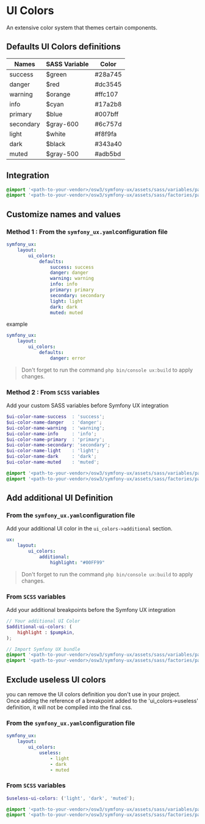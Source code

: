 # UI Colors

An extensive color system that themes certain components.

## Defaults UI Colors definitions

| Names | SASS Variable | Color |
|-|-|-|
| success | $green | #28a745 |
| danger | $red | #dc3545 |
| warning | $orange | #ffc107 |
| info | $cyan | #17a2b8 |
| primary | $blue | #007bff |
| secondary | $gray-600 | #6c757d |
| light | $white | #f8f9fa |
| dark | $black | #343a40 |
| muted | $gray-500 | #adb5bd |

## Integration

```scss
@import '<path-to-your-vendor>/osw3/symfony-ux/assets/sass/variables/palette';
@import '<path-to-your-vendor>/osw3/symfony-ux/assets/sass/factories/palette';
```

## Customize names and values

### Method 1 : From the `symfony_ux.yaml`configuration file

```yaml
symfony_ux:
    layout:
        ui_colors:
            defaults:
                success: success
                danger: danger
                warning: warning
                info: info
                primary: primary
                secondary: secondary
                light: light
                dark: dark
                muted: muted
```

example 
```yaml
symfony_ux:
    layout:
        ui_colors:
            defaults:
                danger: error
```

> Don't forget to run the command `php bin/console ux:build` to apply changes.

### Method 2 : From `SCSS` variables

Add your custom SASS variables before Symfony UX integration

```scss
$ui-color-name-success  : 'success';
$ui-color-name-danger   : 'danger';
$ui-color-name-warning  : 'warning';
$ui-color-name-info     : 'info';
$ui-color-name-primary  : 'primary';
$ui-color-name-secondary: 'secondary';
$ui-color-name-light    : 'light';
$ui-color-name-dark     : 'dark';
$ui-color-name-muted    : 'muted';

@import '<path-to-your-vendor>/osw3/symfony-ux/assets/sass/variables/palette';
@import '<path-to-your-vendor>/osw3/symfony-ux/assets/sass/factories/palette';
```

## Add additional UI Definition

### From the `symfony_ux.yaml`configuration file

Add your additional UI color in the `ui_colors->additional` section.

```yaml 
ux:
    layout:
        ui_colors:
            additional:
                highlight: "#00FF99"
```

> Don't forget to run the command `php bin/console ux:build` to apply changes.

### From `SCSS` variables

Add your additional breakpoints before the Symfony UX integration

```scss
// Your additional UI Color
$additional-ui-colors: (
    highlight : $pumpkin,
);

// Import Symfony UX bundle
@import '<path-to-your-vendor>/osw3/symfony-ux/assets/sass/variables/palette';
@import '<path-to-your-vendor>/osw3/symfony-ux/assets/sass/factories/palette';
```

## Exclude useless UI colors

you can remove the UI colors definition you don't use in your project.  
Once adding the reference of a breakpoint added to the 'ui_colors->useless' definition, it will not be compiled into the final css.

### From the `symfony_ux.yaml`configuration file

```yaml
symfony_ux:
    layout:
        ui_colors:
            useless:
                - light
                - dark
                - muted
```

### From `SCSS` variables

```scss 
$useless-ui-colors: ('light', 'dark', 'muted');

@import '<path-to-your-vendor>/osw3/symfony-ux/assets/sass/variables/palette';
@import '<path-to-your-vendor>/osw3/symfony-ux/assets/sass/factories/palette';
```